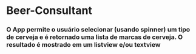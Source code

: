 # Beer-Consultant

### O App permite o usuário selecionar (usando spinner) um tipo de cerveja e é retornado uma lista de marcas de cerveja. O resultado é mostrado em um listview e/ou textview
